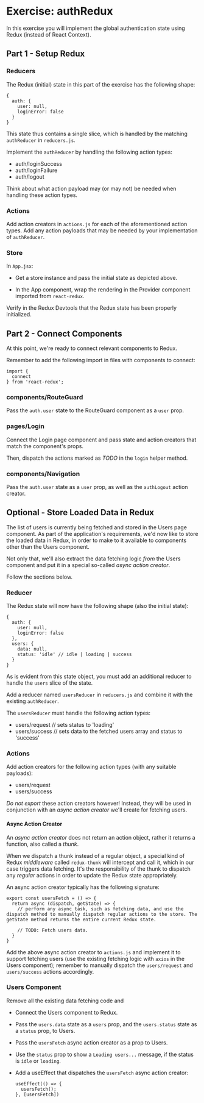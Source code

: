 # Exercise: authRedux
In this exercise you will implement the global authentication state using Redux (instead of React Context).

## Part 1 - Setup Redux

### Reducers
The Redux (initial) state in this part of the exercise has the following shape:

```
{
  auth: {
    user: null,
    loginError: false
  }
}
```

This state thus contains a single slice, which is handled by the matching `authReducer` in `reducers.js`. 

Implement the `authReducer` by handling the following action types:

*   auth/loginSuccess
*   auth/loginFailure
*   auth/logout

Think about what action payload may (or may not) be needed when handling these action types.

### Actions
Add action creators in `actions.js` for each of the aforementioned action types. Add any action payloads that may be needed by your implementation of `authReducer`.

### Store
In `App.jsx`: 

*   Get a store instance and pass the initial state as depicted above.

*   In the App component, wrap the rendering in the Provider component imported from `react-redux`.

Verify in the Redux Devtools that the Redux state has been properly initialized.

## Part 2 - Connect Components
At this point, we're ready to connect relevant components to Redux.

Remember to add the following import in files with components to connect:

```
import {
  connect
} from 'react-redux';
```

### components/RouteGuard
Pass the `auth.user` state to the RouteGuard component as a `user` prop.

### pages/Login
Connect the Login page component and pass state and action creators that match the component's props.

Then, dispatch the actions marked as _TODO_ in the `login` helper method. 

### components/Navigation
Pass the `auth.user` state as a `user` prop, as well as the `authLogout` action creator.

## Optional - Store Loaded Data in Redux
The list of users is currently being fetched and stored in the Users page component. As part of the application's requirements, we'd now like to store the loaded data in Redux, in order to make to it available to components other than the Users component.

Not only that, we'll also extract the data fetching logic _from_ the Users component and put it in a special so-called _async action creator_. 

Follow the sections below.

### Reducer
The Redux state will now have the following shape (also the initial state):

```
{
  auth: {
    user: null,
    loginError: false
  },
  users: {
    data: null,
    status: 'idle' // idle | loading | success
  }
}
```

As is evident from this state object, you must add an additional reducer to handle the `users` slice of the state.

Add a reducer named `usersReducer` in `reducers.js` and combine it with the existing `authReducer`.

The `usersReducer` must handle the following action types:

*   users/request // sets status to 'loading'
*   users/success // sets data to the fetched users array and status to 'success'

### Actions
Add action creators for the following action types (with any suitable payloads):

*   users/request
*   users/success

_Do not export_ these action creators however! Instead, they will be used in conjunction with an _async action creator_ we'll create for fetching users.

#### Async Action Creator
An _async action creator_ does not return an action object, rather it returns a function, also called a _thunk_. 

When we dispatch a thunk instead of a regular object, a special kind of Redux _middleware_ called `redux-thunk` will intercept and call it, which in our case triggers data fetching. It's the responsibility of the thunk to dispatch any _regular_ actions in order to update the Redux state appropriately.

An async action creator typically has the following signature:

```
export const usersFetch = () => {
  return async (dispatch, getState) => {
    // perform any async task, such as fetching data, and use the dispatch method to manually dispatch regular actions to the store. The getState method returns the entire current Redux state.

    // TODO: Fetch users data.
  }
}
```

Add the above async action creator to `actions.js` and implement it to support fetching users (use the existing fetching logic with `axios` in the Users component); remember to manually dispatch the `users/request` and `users/success` actions accordingly.

### Users Component
Remove all the existing data fetching code and 

*   Connect the Users component to Redux.

*   Pass the `users.data` state as a `users` prop, and the `users.status` state as a `status` prop, to Users.

*   Pass the `usersFetch` async action creator as a prop to Users.

*   Use the `status` prop to show a `Loading users...` message, if the status is `idle` or `loading`.

*   Add a useEffect that dispatches the `usersFetch` async action creator:

    ```
    useEffect(() => {
      usersFetch();
    }, [usersFetch])
    ```